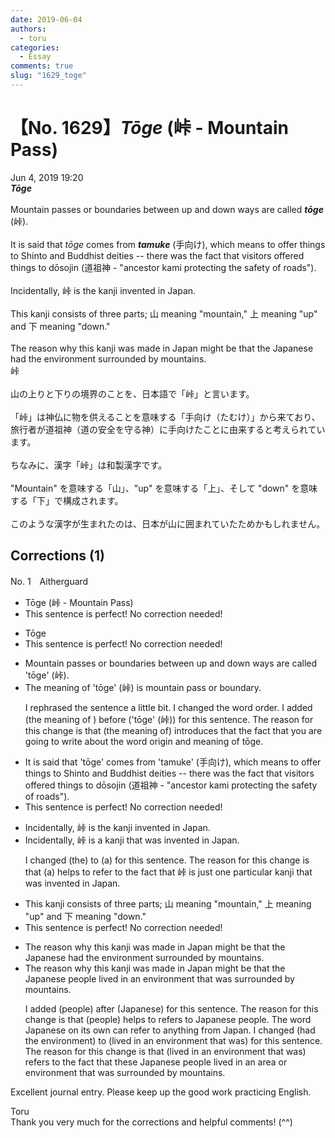 ```yaml
---
date: 2019-06-04
authors:
  - toru
categories:
  - Essay
comments: true
slug: "1629_toge"
---
```


# 【No. 1629】<strong><em>Tōge</strong></em> (峠 - Mountain Pass)
<div class="date">Jun 4, 2019 19:20</div>
<div id="post"><div id="body_show_ori">
<strong><em>Tōge</strong></em><br/><br/>Mountain passes or boundaries between up and down ways are called <strong><em>tōge</em></strong> (峠).<br/><br/>It is said that <em>tōge</em> comes from <strong><em>tamuke</em></strong> (手向け), which means to offer things to Shinto and Buddhist deities -- there was the fact that visitors offered things to dōsojin (道祖神 - "ancestor kami protecting the safety of roads").<br/><br/>Incidentally, 峠 is the kanji invented in Japan.<br/><br/>This kanji consists of three parts; 山 meaning "mountain," 上 meaning "up" and 下 meaning "down."<br/><br/>The reason why this kanji was made in Japan might be that the Japanese had the environment surrounded by mountains.
</div></div>

<!-- more -->

<div id="post_ja"><div id="body_show_mo">
峠<br/><br/>山の上りと下りの境界のことを、日本語で「峠」と言います。<br/><br/>「峠」は神仏に物を供えることを意味する「手向け（たむけ）」から来ており、旅行者が道祖神（道の安全を守る神）に手向けたことに由来すると考えられています。<br/><br/>ちなみに、漢字「峠」は和製漢字です。<br/><br/>"Mountain" を意味する「山」、"up" を意味する「上」、そして "down" を意味する「下」で構成されます。<br/><br/>このような漢字が生まれたのは、日本が山に囲まれていたためかもしれません。
</div></div>

## Corrections (1)
<div id="block"><div class="first_name"> No. 1　<span class="just_name">Aitherguard</span></div><div id="block2">
<ul class="correction_field">
<li class="incorrect">Tōge (峠 - Mountain Pass)</li>
<li class="corrected perfect">This sentence is perfect! No correction needed!</li>
</ul>
<ul class="correction_field">
<li class="incorrect">Tōge</li>
<li class="corrected perfect">This sentence is perfect! No correction needed!</li>
</ul>
<ul class="correction_field">
<li class="incorrect">Mountain passes or boundaries between up and down ways are called 'tōge' (峠).</li>
<li class="corrected correct">
The meaning of 'tōge' (峠) is mountain pass or boundary. 
<p class="correction_comment">I rephrased the sentence a little bit. I changed the word order. I added (the meaning of ) before ('tōge' (峠)) for this sentence. The reason for this change is that (the meaning of) introduces that the fact that you are going to write about the word origin and meaning of tōge.</p>
</li>
</ul>
<ul class="correction_field">
<li class="incorrect">It is said that 'tōge' comes from 'tamuke' (手向け), which means to offer things to Shinto and Buddhist deities -- there was the fact that visitors offered things to dōsojin (道祖神 - "ancestor kami protecting the safety of roads").</li>
<li class="corrected perfect">This sentence is perfect! No correction needed!</li>
</ul>
<ul class="correction_field">
<li class="incorrect">Incidentally, 峠 is the kanji invented in Japan.</li>
<li class="corrected correct">
Incidentally, 峠 is a kanji that was invented in Japan.
<p class="correction_comment">I changed (the) to (a) for this sentence. The reason for this change is that (a) helps to refer to the fact that  峠 is just one particular kanji that was invented in Japan.</p>
</li>
</ul>
<ul class="correction_field">
<li class="incorrect">This kanji consists of three parts; 山 meaning "mountain," 上 meaning "up" and 下 meaning "down."</li>
<li class="corrected perfect">This sentence is perfect! No correction needed!</li>
</ul>
<ul class="correction_field">
<li class="incorrect">The reason why this kanji was made in Japan might be that the Japanese had the environment surrounded by mountains.</li>
<li class="corrected correct">
The reason why this kanji was made in Japan might be that the Japanese people lived in an environment that was surrounded by mountains.
<p class="correction_comment">I added (people) after (Japanese) for this sentence. The reason for this change is that (people) helps to refers to Japanese people. The word Japanese on its own can refer to anything from Japan. I changed (had the environment) to (lived in an environment that was) for this sentence. The reason for this change is that (lived in an environment that was)  refers to the fact that these Japanese people lived in an area or environment that was surrounded by mountains.</p>
</li>
</ul>
<p class="comment_small">
 Excellent journal entry. Please keep up the good work practicing English.
</p>

</div><div class="name"><span class="just_name">Toru</span><br>
Thank you very much for the corrections and helpful comments! (^^)
</div>
</div>
